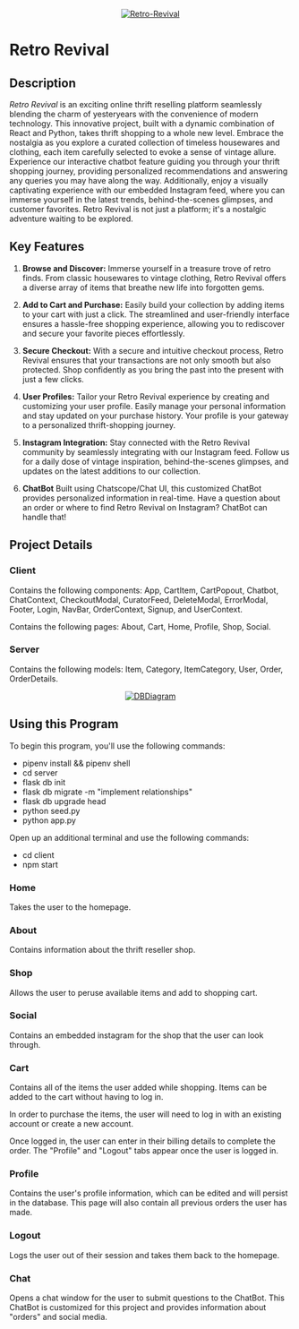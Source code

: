 <p align="center">
  <a href="https://imgbb.com/">
    <img src="https://i.ibb.co/NNf3Fvf/Retro-Revival.png" alt="Retro-Revival" border="0">
  </a>
</p>

# Retro Revival

## Description

_Retro Revival_ is an exciting online thrift reselling platform seamlessly blending the charm of yesteryears with the convenience of modern technology. This innovative project, built with a dynamic combination of React and Python, takes thrift shopping to a whole new level. Embrace the nostalgia as you explore a curated collection of timeless housewares and clothing, each item carefully selected to evoke a sense of vintage allure. Experience our interactive chatbot feature guiding you through your thrift shopping journey, providing personalized recommendations and answering any queries you may have along the way. Additionally, enjoy a visually captivating experience with our embedded Instagram feed, where you can immerse yourself in the latest trends, behind-the-scenes glimpses, and customer favorites. Retro Revival is not just a platform; it's a nostalgic adventure waiting to be explored.

## Key Features

1. **Browse and Discover:**
   Immerse yourself in a treasure trove of retro finds. From classic housewares to vintage clothing, Retro Revival offers a diverse array of items that breathe new life into forgotten gems.

2. **Add to Cart and Purchase:**
   Easily build your collection by adding items to your cart with just a click. The streamlined and user-friendly interface ensures a hassle-free shopping experience, allowing you to rediscover and secure your favorite pieces effortlessly.

3. **Secure Checkout:**
   With a secure and intuitive checkout process, Retro Revival ensures that your transactions are not only smooth but also protected. Shop confidently as you bring the past into the present with just a few clicks.

4. **User Profiles:**
   Tailor your Retro Revival experience by creating and customizing your user profile. Easily manage your personal information and stay updated on your purchase history. Your profile is your gateway to a personalized thrift-shopping journey.

5. **Instagram Integration:**
   Stay connected with the Retro Revival community by seamlessly integrating with our Instagram feed. Follow us for a daily dose of vintage inspiration, behind-the-scenes glimpses, and updates on the latest additions to our collection.

6. **ChatBot**
   Built using Chatscope/Chat UI, this customized ChatBot provides personalized information in real-time. Have a question about an order or where to find Retro Revival on Instagram? ChatBot can handle that!

## Project Details

<h3><b>Client</b></h3>

Contains the following components: App, CartItem, CartPopout, Chatbot, ChatContext, CheckoutModal, CuratorFeed, DeleteModal, ErrorModal, Footer, Login, NavBar, OrderContext, Signup, and UserContext.

Contains the following pages: About, Cart, Home, Profile, Shop, Social.

<h3><p>Server</p></h3>

Contains the following models: Item, Category, ItemCategory, User, Order, OrderDetails.

<p align="center">
  <a href="https://ibb.co/Gp7bf9q">
    <img src="https://i.ibb.co/kBKWVJt/DBDiagram.png" alt="DBDiagram" border="0">
  </a>
</p>

## Using this Program

To begin this program, you'll use the following commands:

<ul>
<li>pipenv install && pipenv shell</li>
<li>cd server</li>
<li>flask db init</li>
<li>flask db migrate -m "implement relationships"</li>
<li>flask db upgrade head</li>
<li>python seed.py</li>
<li>python app.py</li>
</ul>

Open up an additional terminal and use the following commands:

<ul>
<li>cd client</li>
<li>npm start</li>
</ul>

<h3><p>Home</p></h3>

Takes the user to the homepage.

<h3><p>About</p></h3>

Contains information about the thrift reseller shop.

<h3><p>Shop</p></h3>

Allows the user to peruse available items and add to shopping cart.

<h3><p>Social</p></h3>

Contains an embedded instagram for the shop that the user can look through.

<h3><p>Cart</p></h3>

Contains all of the items the user added while shopping. Items can be added to the cart without having to log in.

In order to purchase the items, the user will need to log in with an existing account or create a new account.

Once logged in, the user can enter in their billing details to complete the order. The "Profile" and "Logout" tabs appear once the user is logged in.

<h3><p>Profile</p></h3>

Contains the user's profile information, which can be edited and will persist in the database. This page will also contain all previous orders the user has made.

<h3><p>Logout</p></h3>

Logs the user out of their session and takes them back to the homepage.

<h3><p>Chat</p></h3>

Opens a chat window for the user to submit questions to the ChatBot. This ChatBot is customized for this project and provides information about "orders" and social media.
